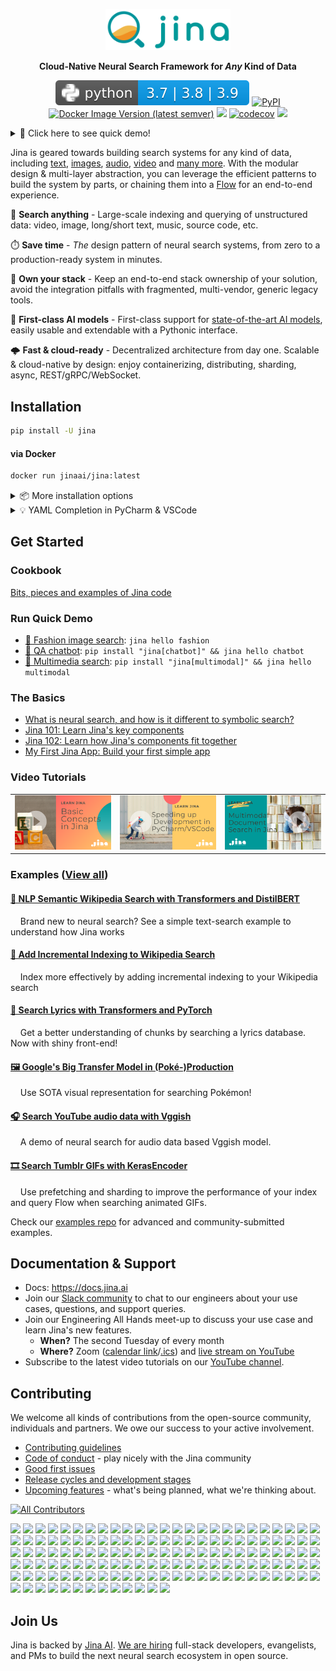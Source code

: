<p align="center">
<img src="https://github.com/jina-ai/jina/blob/master/.github/logo-only.gif?raw=true" alt="Jina banner" width="200px">
</p>

<p align="center">
<b>Cloud-Native Neural Search Framework for <i>Any</i> Kind of Data</b>
</p>


<p align=center>
<a href="https://pypi.org/project/jina/"><img src="https://github.com/jina-ai/jina/blob/master/.github/badges/python-badge.svg?raw=true" alt="Python 3.7 3.8 3.9" title="Jina supports Python 3.7 and above"></a>
<a href="https://pypi.org/project/jina/"><img src="https://img.shields.io/pypi/v/jina?color=%23099cec&amp;label=PyPI&amp;logo=pypi&amp;logoColor=white" alt="PyPI"></a>
<a href="https://hub.docker.com/r/jinaai/jina/tags"><img src="https://img.shields.io/docker/v/jinaai/jina?color=%23099cec&amp;label=Docker&amp;logo=docker&amp;logoColor=white&amp;sort=semver" alt="Docker Image Version (latest semver)"></a>
<a href="https://pepy.tech/project/jina"><img src="https://pepy.tech/badge/jina/month"></a>
<a href="https://codecov.io/gh/jina-ai/jina"><img src="https://codecov.io/gh/jina-ai/jina/branch/master/graph/badge.svg" alt="codecov"></a>
<a href="https://slack.jina.ai"><img src="https://img.shields.io/badge/Slack-500%2B-blueviolet"></a>
</p>

<details>
<summary>👋 Click here to see quick demo!</summary>

<table>
  <tr>
    <td width="30%">
      <a href="./.github/pages/hello-world.md#-fashion-image-search">
        <img src="https://github.com/jina-ai/jina/blob/master/.github/images/hello-world.gif?raw=true" />
      </a>
    </td>
    <td width="30%">
<a href="./.github/pages/hello-world.md#-covid-19-chatbot">
<img src="https://github.com/jina-ai/jina/blob/master/.github/images/helloworld-chatbot.gif?raw=true" />
</a>
    </td>
    <td width="30%">
<a href="https://youtu.be/B_nH8GCmBfc">
<img src="https://github.com/jina-ai/jina/blob/master/.github/images/helloworld-multimodal.gif?raw=true" />
</a>
    </td>
  </tr>
  <tr>
    <th>
      <a href="./.github/pages/hello-world.md#-fashion-image-search">Image search</a>
    </th>
    <th>
      <a href="./.github/pages/hello-world.md#-covid-19-chatbot">QA chatbot</a>
    </th>
    <th>
      <a href="./.github/pages/hello-world.md#-multimodal-document-search">Multi-media search</a>
    </th>
  </tr>
</table>

</details>

Jina is geared towards building search systems for any kind of data, including [text](https://github.com/jina-ai/examples/tree/master/wikipedia-sentences), [images](https://github.com/jina-ai/examples/tree/master/pokedex-with-bit), [audio](https://github.com/jina-ai/examples/tree/master/audio-search), [video](https://github.com/jina-ai/examples/tree/master/tumblr-gif-search) and [many more](https://github.com/jina-ai/examples). With the modular design & multi-layer abstraction, you can leverage the efficient patterns to build the system by parts, or chaining them into a [Flow](https://101.jina.ai/#Flow) for an end-to-end experience.


🌌 **Search anything** - Large-scale indexing and querying of unstructured data: video, image, long/short text, music, source code, etc.

⏱️ **Save time** - *The* design pattern of neural search systems, from zero to a production-ready system in minutes.

🍱 **Own your stack** - Keep an end-to-end stack ownership of your solution, avoid the integration pitfalls with fragmented, multi-vendor, generic legacy tools.

🧠 **First-class AI models** - First-class support for [state-of-the-art AI models](https://docs.jina.ai/chapters/all_exec.html), easily usable and extendable with a Pythonic interface.

🌩️ **Fast & cloud-ready** - Decentralized architecture from day one. Scalable & cloud-native by design: enjoy containerizing, distributing, sharding, async, REST/gRPC/WebSocket.


## Installation

```sh
pip install -U jina
```

#### via Docker

```sh
docker run jinaai/jina:latest
```

<details>
<summary>📦 More installation options</summary>

| <br><sub><sup>x86/64,arm/v6,v7,[v8 (Apple M1)](https://github.com/jina-ai/jina/issues/1781)</sup></sub> | On Linux/macOS & Python 3.7/3.8/[3.9](https://github.com/jina-ai/jina/issues/1801) | Docker Users|
| --- | --- | --- |
| Standard | `pip install -U jina` | `docker run jinaai/jina:latest` |
| <sub><a href="https://api.jina.ai/daemon/">Daemon</a></sub> | <sub>`pip install -U "jina[daemon]"`</sub> | <sub>`docker run --network=host jinaai/jina:latest-daemon`</sub> |
| <sub>With Extras</sub> | <sub>`pip install -U "jina[devel]"`</sub> | <sub>`docker run jinaai/jina:latest-devel`</sub> |
| <sub>Dev/Pre-Release</sub> | <sub>`pip install --pre jina`</sub> | <sub>`docker run jinaai/jina:master`</sub> |

Version identifiers [are explained here](https://github.com/jina-ai/jina/blob/master/RELEASE.md). To install Jina with extra dependencies [please refer to the docs](https://docs.jina.ai/chapters/install/via-pip.html). Jina can run on [Windows Subsystem for Linux](https://docs.microsoft.com/en-us/windows/wsl/install-win10). We welcome the community to help us with [native Windows support](https://github.com/jina-ai/jina/issues/1252).

</details>

<details>
<summary>💡 YAML Completion in PyCharm & VSCode</summary>

Developing Jina app often means writing YAML configs. We provide a [JSON Schema](https://json-schema.org/) for your IDE to enable code completion, syntax validation, members listing and displaying help text. Here is a [video tutorial](https://youtu.be/qOD-6mihUzQ) to walk you through the setup.

<table>
  <tr>
    <td>
<a href="https://www.youtube.com/watch?v=qOD-6mihUzQ&ab_channel=JinaAI"><img src="https://github.com/jina-ai/jina/blob/master/.github/images/pycharm-schema.gif?raw=true" /></a>
    </td>
    <td>

**PyCharm**

1. Click menu `Preferences` -> `JSON Schema mappings`;
2. Add a new schema, in the `Schema File or URL` write `https://api.jina.ai/schemas/latest.json`; select `JSON Schema Version 7`;
3. Add a file path pattern and link it to `*.jaml` and `*.jina.yml`.

</td>
</tr>
<tr>
    <td>
<a href="https://www.youtube.com/watch?v=qOD-6mihUzQ&ab_channel=JinaAI"><img src="https://github.com/jina-ai/jina/blob/master/.github/images/vscode-schema.gif?raw=true" /></a>
    </td>
    <td>

**VSCode**

1. Install the extension: `YAML Language Support by Red Hat`;
2. In IDE-level `settings.json` add:

```json
"yaml.schemas": {
    "https://api.jina.ai/schemas/latest.json": ["/*.jina.yml", "/*.jaml"],
}
```

</td>
</tr>
</table>
</details>

## Get Started


### Cookbook

[Bits, pieces and examples of Jina code](./.github/pages/snippets.md)

### Run Quick Demo

- [👗 Fashion image search](./.github/pages/hello-world.md#-fashion-image-search): `jina hello fashion`
- [🤖 QA chatbot](./.github/pages/hello-world.md#-covid-19-chatbot): `pip install "jina[chatbot]" && jina hello chatbot`
- [📰 Multimedia search](./.github/pages/hello-world.md#-multimodal-document-search): `pip install "jina[multimodal]" && jina hello multimodal`

### The Basics

- [What is neural search, and how is it different to symbolic search?](https://jina.ai/2020/07/06/What-is-Neural-Search-and-Why-Should-I-Care.html)
- [Jina 101: Learn Jina's key components](https://docs.jina.ai/chapters/101/)
- [Jina 102: Learn how Jina's components fit together](https://docs.jina.ai/chapters/102/)
- [My First Jina App: Build your first simple app](https://docs.jina.ai/chapters/my_first_jina_app/)


### Video Tutorials

<table>
  <tr>
    <td width="33%">
    <a href="https://youtu.be/zvXkQkqd2I8">
      <img src="https://github.com/jina-ai/jina/blob/master/.github/images/basic-concept.png?raw=true"/>
    </a>
    </td>
    <td width="33%">
    <a href="https://youtu.be/qOD-6mihUzQ">
      <img src="https://github.com/jina-ai/jina/blob/master/.github/images/speedup.png?raw=true"/>
    </a>
    </td>
    <td width="33%">
    <a href="https://youtu.be/B_nH8GCmBfc">
      <img src="https://github.com/jina-ai/jina/blob/master/.github/images/multimodal-search.png?raw=true"/>
    </a>
    </td>
  </tr>
</table>


### Examples ([View all](https://github.com/jina-ai/examples))
 
#### [📄 NLP Semantic Wikipedia Search with Transformers and DistilBERT](https://github.com/jina-ai/examples/tree/master/wikipedia-sentences)
&nbsp;&nbsp;&nbsp;&nbsp;Brand new to neural search? See a simple text-search example to understand how Jina works 

#### [📄 Add Incremental Indexing to Wikipedia Search](https://github.com/jina-ai/examples/tree/master/wikipedia-sentences-incremental)
&nbsp;&nbsp;&nbsp;&nbsp;Index more effectively by adding incremental indexing to your Wikipedia search 

#### [📄 Search Lyrics with Transformers and PyTorch](https://github.com/jina-ai/examples/tree/master/multires-lyrics-search)
&nbsp;&nbsp;&nbsp;&nbsp;Get a better understanding of chunks by searching a lyrics database. Now with shiny front-end! 

#### [🖼️ Google's Big Transfer Model in (Poké-)Production](https://github.com/jina-ai/examples/tree/master/pokedex-with-bit)
&nbsp;&nbsp;&nbsp;&nbsp;Use SOTA visual representation for searching Pokémon!

#### [🎧 Search YouTube audio data with Vggish](https://github.com/jina-ai/examples/tree/master/audio-search)
&nbsp;&nbsp;&nbsp;&nbsp;A demo of neural search for audio data based Vggish model. 

#### [🎞️ Search Tumblr GIFs with KerasEncoder](https://github.com/jina-ai/examples/tree/master/tumblr-gif-search)
&nbsp;&nbsp;&nbsp;&nbsp;Use prefetching and sharding to improve the performance of your index and query Flow when searching animated GIFs.

Check our [examples repo](https://github.com/jina-ai/examples) for advanced and community-submitted examples.

## Documentation & Support

- Docs: https://docs.jina.ai
- Join our [Slack community](https://slack.jina.ai) to chat to our engineers about your use cases, questions, and support queries.
- Join our Engineering All Hands meet-up to discuss your use case and learn Jina's new features.
    - **When?** The second Tuesday of every month
    - **Where?** Zoom ([calendar link](https://calendar.google.com/event?action=TEMPLATE&tmeid=MHIybG03cjAwaXE3ZzRrYmVpaDJyZ2FpZjlfMjAyMDEwMTNUMTIwMDAwWiBjXzF0NW9nZnAyZDQ1djhmaXQ5ODFqMDhtY200QGc&tmsrc=c_1t5ogfp2d45v8fit981j08mcm4%40group.calendar.google.com&scp=ALL)/[.ics](https://hanxiao.io/2020/08/06/Engineering-All-Hands-in-Public/jina-ai-public.ics)) and [live stream on YouTube](https://youtube.com/c/jina-ai)
- Subscribe to the latest video tutorials on our [YouTube channel](https://youtube.com/c/jina-ai).


## Contributing

We welcome all kinds of contributions from the open-source community, individuals and partners. We owe our success to your active involvement.

- [Contributing guidelines](CONTRIBUTING.md)
- [Code of conduct](https://github.com/jina-ai/jina/blob/master/.github/CODE_OF_CONDUCT.md) - play nicely with the Jina community
- [Good first issues](https://github.com/jina-ai/jina/issues?q=is%3Aopen+is%3Aissue+label%3A%22good+first+issue%22)
- [Release cycles and development stages](RELEASE.md)
- [Upcoming features](https://portal.productboard.com/jinaai/) - what's being planned, what we're thinking about.



<!-- ALL-CONTRIBUTORS-BADGE:START - Do not remove or modify this section -->
[![All Contributors](https://img.shields.io/badge/all_contributors-138-orange.svg?style=flat-square)](#contributors-)
<!-- ALL-CONTRIBUTORS-BADGE:END -->

<!-- ALL-CONTRIBUTORS-LIST:START - Do not remove or modify this section -->
<!-- prettier-ignore-start -->
<!-- markdownlint-disable -->


<a href="https://jina.ai/"><img src="https://avatars1.githubusercontent.com/u/61045304?v=4" class="avatar-user" width="18px;"/></a> <a href="http://weizhen.rocks/"><img src="https://avatars3.githubusercontent.com/u/5943684?v=4" class="avatar-user" width="18px;"/></a> <a href="https://github.com/phamtrancsek12"><img src="https://avatars3.githubusercontent.com/u/14146667?v=4" class="avatar-user" width="18px;"/></a> <a href="https://github.com/gsajko"><img src="https://avatars1.githubusercontent.com/u/42315895?v=4" class="avatar-user" width="18px;"/></a> <a href="https://t.me/neural_network_engineering"><img src="https://avatars1.githubusercontent.com/u/1935623?v=4" class="avatar-user" width="18px;"/></a> <a href="https://hanxiao.io/"><img src="https://avatars2.githubusercontent.com/u/2041322?v=4" class="avatar-user" width="18px;"/></a> <a href="https://github.com/YueLiu-jina"><img src="https://avatars1.githubusercontent.com/u/64522311?v=4" class="avatar-user" width="18px;"/></a> <a href="https://github.com/nan-wang"><img src="https://avatars3.githubusercontent.com/u/4329072?v=4" class="avatar-user" width="18px;"/></a> <a href="https://github.com/tracy-propertyguru"><img src="https://avatars2.githubusercontent.com/u/47736458?v=4" class="avatar-user" width="18px;"/></a> <a href="https://www.linkedin.com/in/maanavshah/"><img src="https://avatars0.githubusercontent.com/u/30289560?v=4" class="avatar-user" width="18px;"/></a>
<a href="https://github.com/iego2017"><img src="https://avatars3.githubusercontent.com/u/44792649?v=4" class="avatar-user" width="18px;"/></a> <a href="https://www.davidsanwald.net/"><img src="https://avatars1.githubusercontent.com/u/10153003?v=4" class="avatar-user" width="18px;"/></a> <a href="http://alexcg1.github.io/"><img src="https://avatars2.githubusercontent.com/u/4182659?v=4" class="avatar-user" width="18px;"/></a> <a href="https://github.com/shivam-raj"><img src="https://avatars3.githubusercontent.com/u/43991882?v=4" class="avatar-user" width="18px;"/></a> <a href="http://dncc.github.io/"><img src="https://avatars1.githubusercontent.com/u/126445?v=4" class="avatar-user" width="18px;"/></a> <a href="http://johnarevalo.github.io/"><img src="https://avatars3.githubusercontent.com/u/1301626?v=4" class="avatar-user" width="18px;"/></a> <a href="https://github.com/imsergiy"><img src="https://avatars3.githubusercontent.com/u/8855485?v=4" class="avatar-user" width="18px;"/></a> <a href="https://guiferviz.com/"><img src="https://avatars2.githubusercontent.com/u/11474949?v=4" class="avatar-user" width="18px;"/></a> <a href="https://github.com/rohan1chaudhari"><img src="https://avatars1.githubusercontent.com/u/9986322?v=4" class="avatar-user" width="18px;"/></a> <a href="https://www.linkedin.com/in/mohong-pan/"><img src="https://avatars0.githubusercontent.com/u/45755474?v=4" class="avatar-user" width="18px;"/></a>
<a href="https://github.com/anish2197"><img src="https://avatars2.githubusercontent.com/u/16228282?v=4" class="avatar-user" width="18px;"/></a> <a href="https://github.com/joanna350"><img src="https://avatars0.githubusercontent.com/u/19216902?v=4" class="avatar-user" width="18px;"/></a> <a href="https://www.linkedin.com/in/madhukar01"><img src="https://avatars0.githubusercontent.com/u/15910378?v=4" class="avatar-user" width="18px;"/></a> <a href="https://github.com/maximilianwerk"><img src="https://avatars0.githubusercontent.com/u/4920275?v=4" class="avatar-user" width="18px;"/></a> <a href="https://github.com/emmaadesile"><img src="https://avatars2.githubusercontent.com/u/26192691?v=4" class="avatar-user" width="18px;"/></a> <a href="https://github.com/YikSanChan"><img src="https://avatars1.githubusercontent.com/u/17229109?v=4" class="avatar-user" width="18px;"/></a> <a href="https://github.com/Zenahr"><img src="https://avatars1.githubusercontent.com/u/47085752?v=4" class="avatar-user" width="18px;"/></a> <a href="https://github.com/JoanFM"><img src="https://avatars3.githubusercontent.com/u/19825685?v=4" class="avatar-user" width="18px;"/></a> <a href="http://yangboz.github.io/"><img src="https://avatars3.githubusercontent.com/u/481954?v=4" class="avatar-user" width="18px;"/></a> <a href="https://github.com/boussoffara"><img src="https://avatars0.githubusercontent.com/u/10478725?v=4" class="avatar-user" width="18px;"/></a>
<a href="https://github.com/fhaase2"><img src="https://avatars2.githubusercontent.com/u/44052928?v=4" class="avatar-user" width="18px;"/></a> <a href="https://github.com/Morriaty-The-Murderer"><img src="https://avatars3.githubusercontent.com/u/12904434?v=4" class="avatar-user" width="18px;"/></a> <a href="https://github.com/rutujasurve94"><img src="https://avatars1.githubusercontent.com/u/9448002?v=4" class="avatar-user" width="18px;"/></a> <a href="https://github.com/theUnkownName"><img src="https://avatars0.githubusercontent.com/u/3002344?v=4" class="avatar-user" width="18px;"/></a> <a href="https://github.com/vltmn"><img src="https://avatars3.githubusercontent.com/u/8930322?v=4" class="avatar-user" width="18px;"/></a> <a href="https://github.com/Kavan72"><img src="https://avatars3.githubusercontent.com/u/19048640?v=4" class="avatar-user" width="18px;"/></a> <a href="https://github.com/bwanglzu"><img src="https://avatars1.githubusercontent.com/u/9794489?v=4" class="avatar-user" width="18px;"/></a> <a href="https://github.com/antonkurenkov"><img src="https://avatars2.githubusercontent.com/u/52166018?v=4" class="avatar-user" width="18px;"/></a> <a href="https://github.com/redram"><img src="https://avatars3.githubusercontent.com/u/1285370?v=4" class="avatar-user" width="18px;"/></a> <a href="https://github.com/ericsyh"><img src="https://avatars3.githubusercontent.com/u/10498732?v=4" class="avatar-user" width="18px;"/></a>
<a href="https://github.com/festeh"><img src="https://avatars1.githubusercontent.com/u/6877858?v=4" class="avatar-user" width="18px;"/></a> <a href="http://julielab.de/Staff/Erik+F%C3%A4%C3%9Fler.html"><img src="https://avatars1.githubusercontent.com/u/4648560?v=4" class="avatar-user" width="18px;"/></a> <a href="https://www.cnblogs.com/callyblog/"><img src="https://avatars2.githubusercontent.com/u/30991932?v=4" class="avatar-user" width="18px;"/></a> <a href="https://github.com/JamesTang-jinaai"><img src="https://avatars3.githubusercontent.com/u/69177855?v=4" class="avatar-user" width="18px;"/></a> <a href="https://github.com/coolmian"><img src="https://avatars3.githubusercontent.com/u/36444522?v=4" class="avatar-user" width="18px;"/></a> <a href="http://www.joaopalotti.com/"><img src="https://avatars2.githubusercontent.com/u/852343?v=4" class="avatar-user" width="18px;"/></a> <a href="https://github.com/jyothishkjames"><img src="https://avatars.githubusercontent.com/u/937528?v=4" class="avatar-user" width="18px;"/></a> <a href="http://hargup.in/"><img src="https://avatars.githubusercontent.com/u/2477788?v=4" class="avatar-user" width="18px;"/></a> <a href="https://github.com/aga11313"><img src="https://avatars.githubusercontent.com/u/23415764?v=4" class="avatar-user" width="18px;"/></a> <a href="https://github.com/Showtim3"><img src="https://avatars.githubusercontent.com/u/30312043?v=4" class="avatar-user" width="18px;"/></a>
<a href="https://github.com/NouiliKh"><img src="https://avatars.githubusercontent.com/u/22430520?v=4" class="avatar-user" width="18px;"/></a> <a href="https://github.com/BastinJafari"><img src="https://avatars.githubusercontent.com/u/25417797?v=4" class="avatar-user" width="18px;"/></a> <a href="https://github.com/pgiank28"><img src="https://avatars.githubusercontent.com/u/17511966?v=4" class="avatar-user" width="18px;"/></a> <a href="https://sebastianlettner.info/"><img src="https://avatars.githubusercontent.com/u/51201318?v=4" class="avatar-user" width="18px;"/></a> <a href="https://github.com/anshulwadhawan"><img src="https://avatars.githubusercontent.com/u/25061477?v=4" class="avatar-user" width="18px;"/></a> <a href="https://github.com/harry-stark"><img src="https://avatars.githubusercontent.com/u/43717480?v=4" class="avatar-user" width="18px;"/></a> <a href="https://www.linkedin.com/in/deepankar-mahapatro/"><img src="https://avatars.githubusercontent.com/u/9050737?v=4" class="avatar-user" width="18px;"/></a> <a href="https://www.linkedin.com/in/lucia-loher/"><img src="https://avatars.githubusercontent.com/u/64148900?v=4" class="avatar-user" width="18px;"/></a> <a href="https://github.com/fsal"><img src="https://avatars.githubusercontent.com/u/9203508?v=4" class="avatar-user" width="18px;"/></a> <a href="http://www.efho.de/"><img src="https://avatars.githubusercontent.com/u/6096895?v=4" class="avatar-user" width="18px;"/></a>
<a href="https://github.com/YueLiu1415926"><img src="https://avatars.githubusercontent.com/u/64522311?v=4" class="avatar-user" width="18px;"/></a> <a href="https://github.com/deepampatel"><img src="https://avatars.githubusercontent.com/u/19245659?v=4" class="avatar-user" width="18px;"/></a> <a href="https://github.com/rameshwara"><img src="https://avatars.githubusercontent.com/u/13378629?v=4" class="avatar-user" width="18px;"/></a> <a href="https://github.com/PietroAnsidei"><img src="https://avatars.githubusercontent.com/u/31099206?v=4" class="avatar-user" width="18px;"/></a> <a href="https://github.com/franquil"><img src="https://avatars.githubusercontent.com/u/3143067?v=4" class="avatar-user" width="18px;"/></a> <a href="http://fayeah.github.io/"><img src="https://avatars.githubusercontent.com/u/29644978?v=4" class="avatar-user" width="18px;"/></a> <a href="https://github.com/dalekatwork"><img src="https://avatars.githubusercontent.com/u/40423996?v=4" class="avatar-user" width="18px;"/></a> <a href="https://stackoverflow.com/users/7513718/el-aoutar-hamza"><img src="https://avatars.githubusercontent.com/u/12495892?v=4" class="avatar-user" width="18px;"/></a> <a href="https://github.com/robertjrodger"><img src="https://avatars.githubusercontent.com/u/15660082?v=4" class="avatar-user" width="18px;"/></a> <a href="https://github.com/jancijen"><img src="https://avatars.githubusercontent.com/u/28826229?v=4" class="avatar-user" width="18px;"/></a>
<a href="https://github.com/jacobowitz"><img src="https://avatars.githubusercontent.com/u/6544965?v=4" class="avatar-user" width="18px;"/></a> <a href="https://github.com/bhavsarpratik"><img src="https://avatars.githubusercontent.com/u/23080576?v=4" class="avatar-user" width="18px;"/></a> <a href="https://github.com/clennan"><img src="https://avatars.githubusercontent.com/u/19587525?v=4" class="avatar-user" width="18px;"/></a> <a href="https://www.linkedin.com/in/amrit3701/"><img src="https://avatars.githubusercontent.com/u/10414959?v=4" class="avatar-user" width="18px;"/></a> <a href="https://github.com/yk"><img src="https://avatars.githubusercontent.com/u/858040?v=4" class="avatar-user" width="18px;"/></a> <a href="https://github.com/bio-howard"><img src="https://avatars.githubusercontent.com/u/74507907?v=4" class="avatar-user" width="18px;"/></a> <a href="https://github.com/rjgallego"><img src="https://avatars.githubusercontent.com/u/59635994?v=4" class="avatar-user" width="18px;"/></a> <a href="https://github.com/fernandakawasaki"><img src="https://avatars.githubusercontent.com/u/50497814?v=4" class="avatar-user" width="18px;"/></a> <a href="https://github.com/RenrakuRunrat"><img src="https://avatars.githubusercontent.com/u/14925249?v=4" class="avatar-user" width="18px;"/></a> <a href="https://github.com/hongchhe"><img src="https://avatars.githubusercontent.com/u/25891193?v=4" class="avatar-user" width="18px;"/></a>
<a href="https://github.com/janandreschweiger"><img src="https://avatars.githubusercontent.com/u/44372046?v=4" class="avatar-user" width="18px;"/></a> <a href="https://github.com/averkij"><img src="https://avatars.githubusercontent.com/u/1473991?v=4" class="avatar-user" width="18px;"/></a> <a href="https://github.com/serge-m"><img src="https://avatars.githubusercontent.com/u/4344566?v=4" class="avatar-user" width="18px;"/></a> <a href="https://github.com/Immich"><img src="https://avatars.githubusercontent.com/u/9353470?v=4" class="avatar-user" width="18px;"/></a> <a href="https://github.com/alasdairtran"><img src="https://avatars.githubusercontent.com/u/10582768?v=4" class="avatar-user" width="18px;"/></a> <a href="https://jina.ai/"><img src="https://avatars.githubusercontent.com/u/11627845?v=4" class="avatar-user" width="18px;"/></a> <a href="https://github.com/tadejsv"><img src="https://avatars.githubusercontent.com/u/11489772?v=4" class="avatar-user" width="18px;"/></a> <a href="https://www.linkedin.com/in/yuanb/"><img src="https://avatars.githubusercontent.com/u/12972261?v=4" class="avatar-user" width="18px;"/></a> <a href="https://www.linkedin.com/in/akurniawan25/"><img src="https://avatars.githubusercontent.com/u/4723643?v=4" class="avatar-user" width="18px;"/></a> <a href="https://shivaylamba.netlify.app/"><img src="https://avatars.githubusercontent.com/u/19529592?v=4" class="avatar-user" width="18px;"/></a>
<a href="https://github.com/FionnD"><img src="https://avatars.githubusercontent.com/u/59612379?v=4" class="avatar-user" width="18px;"/></a> <a href="https://github.com/pdaryamane"><img src="https://avatars.githubusercontent.com/u/11886076?v=4" class="avatar-user" width="18px;"/></a> <a href="https://educatorsrlearners.github.io/portfolio.github.io/"><img src="https://avatars.githubusercontent.com/u/17770276?v=4" class="avatar-user" width="18px;"/></a> <a href="https://github.com/julianpetrich"><img src="https://avatars.githubusercontent.com/u/37179344?v=4" class="avatar-user" width="18px;"/></a> <a href="https://kilsenp.github.io/"><img src="https://avatars.githubusercontent.com/u/5173119?v=4" class="avatar-user" width="18px;"/></a> <a href="https://www.imxiqi.com/"><img src="https://avatars.githubusercontent.com/u/4802250?v=4" class="avatar-user" width="18px;"/></a> <a href="https://github.com/atibaup"><img src="https://avatars.githubusercontent.com/u/1799897?v=4" class="avatar-user" width="18px;"/></a> <a href="https://github.com/uvipen"><img src="https://avatars.githubusercontent.com/u/47221207?v=4" class="avatar-user" width="18px;"/></a> <a href="https://github.com/umbertogriffo"><img src="https://avatars.githubusercontent.com/u/1609440?v=4" class="avatar-user" width="18px;"/></a> <a href="https://github.com/samjoy"><img src="https://avatars.githubusercontent.com/u/3750744?v=4" class="avatar-user" width="18px;"/></a>
<a href="https://github.com/Arrrlex"><img src="https://avatars.githubusercontent.com/u/13290269?v=4" class="avatar-user" width="18px;"/></a> <a href="https://github.com/Roshanjossey"><img src="https://avatars.githubusercontent.com/u/8488446?v=4" class="avatar-user" width="18px;"/></a> <a href="https://www.cnblogs.com/callyblog/"><img src="https://avatars.githubusercontent.com/u/30991932?v=4" class="avatar-user" width="18px;"/></a> <a href="https://github.com/bsherifi"><img src="https://avatars.githubusercontent.com/u/32338617?v=4" class="avatar-user" width="18px;"/></a> <a href="https://github.com/Kelton8Z"><img src="https://avatars.githubusercontent.com/u/22567795?v=4" class="avatar-user" width="18px;"/></a> <a href="https://github.com/mezig351"><img src="https://avatars.githubusercontent.com/u/10896185?v=4" class="avatar-user" width="18px;"/></a> <a href="https://github.com/pswu11"><img src="https://avatars.githubusercontent.com/u/48913707?v=4" class="avatar-user" width="18px;"/></a> <a href="https://github.com/PabloRN"><img src="https://avatars.githubusercontent.com/u/727564?v=4" class="avatar-user" width="18px;"/></a> <a href="https://github.com/ApurvaMisra"><img src="https://avatars.githubusercontent.com/u/22544948?v=4" class="avatar-user" width="18px;"/></a> <a href="https://github.com/tadej-redstone"><img src="https://avatars.githubusercontent.com/u/69796623?v=4" class="avatar-user" width="18px;"/></a>
<a href="https://github.com/davidli-oneflick"><img src="https://avatars.githubusercontent.com/u/62926164?v=4" class="avatar-user" width="18px;"/></a> <a href="https://github.com/doomdabo"><img src="https://avatars.githubusercontent.com/u/72394295?v=4" class="avatar-user" width="18px;"/></a> <a href="https://sreerag-ibtl.github.io/"><img src="https://avatars.githubusercontent.com/u/39914922?v=4" class="avatar-user" width="18px;"/></a> <a href="http://bit.ly/3qKM0uO"><img src="https://avatars.githubusercontent.com/u/13751208?v=4" class="avatar-user" width="18px;"/></a> <a href="https://github.com/smy0428"><img src="https://avatars.githubusercontent.com/u/61920576?v=4" class="avatar-user" width="18px;"/></a> <a href="https://www.linkedin.com/in/nicholas-cwh/"><img src="https://avatars.githubusercontent.com/u/25291155?v=4" class="avatar-user" width="18px;"/></a> <a href="https://cristianmtr.github.io/resume/"><img src="https://avatars.githubusercontent.com/u/8330330?v=4" class="avatar-user" width="18px;"/></a> <a href="https://github.com/seraco"><img src="https://avatars.githubusercontent.com/u/25517036?v=4" class="avatar-user" width="18px;"/></a> <a href="https://github.com/JamesTang-616"><img src="https://avatars.githubusercontent.com/u/69177855?v=4" class="avatar-user" width="18px;"/></a> <a href="https://github.com/mohamed--abdel-maksoud"><img src="https://avatars.githubusercontent.com/u/1863880?v=4" class="avatar-user" width="18px;"/></a>
<a href="https://github.com/Gracegrx"><img src="https://avatars.githubusercontent.com/u/23142113?v=4" class="avatar-user" width="18px;"/></a> <a href="https://www.linkedin.com/in/xinbin-huang/"><img src="https://avatars.githubusercontent.com/u/27927454?v=4" class="avatar-user" width="18px;"/></a> <a href="https://github.com/SirsikarAkshay"><img src="https://avatars.githubusercontent.com/u/19791969?v=4" class="avatar-user" width="18px;"/></a> <a href="https://github.com/cpooley"><img src="https://avatars.githubusercontent.com/u/17229557?v=4" class="avatar-user" width="18px;"/></a> <a href="https://github.com/ThePfarrer"><img src="https://avatars.githubusercontent.com/u/7157861?v=4" class="avatar-user" width="18px;"/></a> <a href="https://github.com/ManudattaG"><img src="https://avatars.githubusercontent.com/u/8463344?v=4" class="avatar-user" width="18px;"/></a> <a href="https://github.com/ddelange"><img src="https://avatars.githubusercontent.com/u/14880945?v=4" class="avatar-user" width="18px;"/></a> <a href="https://blog.lsgrep.com/"><img src="https://avatars.githubusercontent.com/u/3893940?v=4" class="avatar-user" width="18px;"/></a> <a href="https://www.linkedin.com/in/carlosbaezruiz/"><img src="https://avatars.githubusercontent.com/u/1107703?v=4" class="avatar-user" width="18px;"/></a> <a href="https://github.com/kaushikb11"><img src="https://avatars.githubusercontent.com/u/45285388?v=4" class="avatar-user" width="18px;"/></a>
<a href="https://github.com/HelioStrike"><img src="https://avatars.githubusercontent.com/u/34064492?v=4" class="avatar-user" width="18px;"/></a> <a href="https://github.com/Yongxuanzhang"><img src="https://avatars.githubusercontent.com/u/44033547?v=4" class="avatar-user" width="18px;"/></a> <a href="https://github.com/strawberrypie"><img src="https://avatars.githubusercontent.com/u/29224443?v=4" class="avatar-user" width="18px;"/></a> <a href="http://willperkins.com/"><img src="https://avatars.githubusercontent.com/u/576702?v=4" class="avatar-user" width="18px;"/></a> <a href="https://www.linkedin.com/in/prabhupad-pradhan/"><img src="https://avatars.githubusercontent.com/u/11462012?v=4" class="avatar-user" width="18px;"/></a> <a href="https://github.com/LukeekuL"><img src="https://avatars.githubusercontent.com/u/24293913?v=4" class="avatar-user" width="18px;"/></a> <a href="https://prasakis.com/"><img src="https://avatars.githubusercontent.com/u/10392953?v=4" class="avatar-user" width="18px;"/></a> <a href="https://github.com/davidbp"><img src="https://avatars.githubusercontent.com/u/4223580?v=4" class="avatar-user" width="18px;"/></a>


<!-- markdownlint-restore -->
<!-- prettier-ignore-end -->
<!-- ALL-CONTRIBUTORS-LIST:END -->


## Join Us

Jina is backed by [Jina AI](https://jina.ai). [We are hiring](https://jobs.jina.ai) full-stack developers, evangelists, and PMs to build the next neural search ecosystem in open source.
